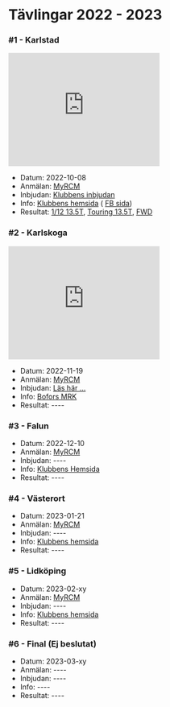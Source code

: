 # Tävlingar 2022 - 2023

### #1 - Karlstad
<iframe src="https://www.google.com/maps/embed?pb=!1m18!1m12!1m3!1d5182.31048995225!2d13.5271734024871!3d59.37144918368831!2m3!1f0!2f0!3f0!3m2!1i1024!2i768!4f13.1!3m3!1m2!1s0x0%3A0x34a4d56399f7841b!2zNTnCsDIyJzE4LjQiTiAxM8KwMzEnNDEuMyJF!5e1!3m2!1sen!2sse!4v1664809355059!5m2!1sen!2sse" width="300" height="225" style="border:0;" allowfullscreen="" loading="lazy" referrerpolicy="no-referrer-when-downgrade"></iframe>

* Datum: 2022-10-08
* Anmälan: [MyRCM](https://www.myrcm.ch/myrcm/main?pLa=sv&pId[E]=1&dId[E]=66472&hId[1]=com)
* Inbjudan: [Klubbens inbjudan](https://kdmr.se/t-vlingsinfo-msec)
* Info: [Klubbens hemsida](https://www.kdmr.se) ( [FB sida](https://www.facebook.com/karlstadminiracing))
* Resultat: [1/12 13.5T](total_track.md), [Touring 13.5T](total_touring.md), [FWD](total_fwd.md)

### #2 - Karlskoga
<iframe src="https://www.google.com/maps/embed?pb=!1m18!1m12!1m3!1d648.5516775799703!2d14.494025803194345!3d59.33149141411147!2m3!1f0!2f0!3f0!3m2!1i1024!2i768!4f13.1!3m3!1m2!1s0x465c8a34e431b655%3A0x19b5b5eef58ed324!2sFlygf%C3%A4ltsv%C3%A4gen%2012%2C%20691%2037%20Karlskoga!5e1!3m2!1sen!2sse!4v1665408559386!5m2!1sen!2sse" width="300" height="225" style="border:0;" allowfullscreen="" loading="lazy" referrerpolicy="no-referrer-when-downgrade"></iframe>

* Datum: 2022-11-19
* Anmälan: [MyRCM](https://www.myrcm.ch/myrcm/main?pLa=en&dFi=bofors&dId[E]=66903&hId[1]=search)
* Inbjudan: [Läs här ...](./files/Bofors_MRK_inbjudan_221119.pdf)
* Info: [Bofors MRK](http://www.boforsmrk.se/)
* Resultat: ----

### #3 - Falun
* Datum: 2022-12-10
* Anmälan: [MyRCM](https://www.myrcm.ch)
* Inbjudan: ----
* Info: [Klubbens Hemsida](https://idrottonline.se/SMKDalaFalun-Bilsport)
* Resultat: ----

### #4 - Västerort
* Datum: 2023-01-21
* Anmälan: [MyRCM](https://www.myrcm.ch)
* Inbjudan: ----
* Info: [Klubbens hemsida](www.vrcsk.se/)
* Resultat: ----

### #5 - Lidköping
* Datum: 2023-02-xy
* Anmälan: [MyRCM](https://www.myrcm.ch)
* Inbjudan: ----
* Info: [Klubbens hemsida](https://www.lrck.se/)
* Resultat: ----

### #6 - Final (Ej beslutat)
* Datum: 2023-03-xy
* Anmälan: ----
* Inbjudan: ----
* Info: ----
* Resultat: ----
